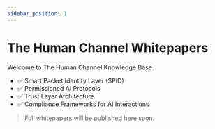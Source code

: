 ```yaml
---
sidebar_position: 1
---
```


# The Human Channel Whitepapers

Welcome to The Human Channel Knowledge Base.

- ✅ Smart Packet Identity Layer (SPID)
- ✅ Permissioned AI Protocols
- ✅ Trust Layer Architecture
- ✅ Compliance Frameworks for AI Interactions

> Full whitepapers will be published here soon.
